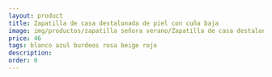 ```yaml
---
layout: product
title: Zapatilla de casa destalonada de piel con cuña baja  
image: img/productos/zapatilla señora verano/Zapatilla de casa destalonada de piel con cuña baja  =46=blanco azul burdeos rosa beige rojo.webp
price: 46
tags: blanco azul burdeos rosa beige rojo
description: 
order: 0
---
```

